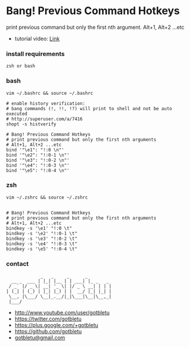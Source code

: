 # Bang! Previous Command Hotkeys
print previous command but only the first nth argument.
Alt+1, Alt+2 ...etc

* tutorial video: [Link](https://www.youtube.com/watch?v=R5fca6IUxHA)

### install requirements
    zsh or bash

### bash 
    vim ~/.bashrc && source ~/.bashrc
    
    # enable history verification:
    # bang commands (!, !!, !?) will print to shell and not be auto executed
    # http://superuser.com/a/7416
    shopt -s histverify

    # Bang! Previous Command Hotkeys
    # print previous command but only the first nth arguments
    # Alt+1, Alt+2 ...etc
    bind '"\e1": "!:0 \n"'
    bind '"\e2": "!:0-1 \n"'
    bind '"\e3": "!:0-2 \n"'
    bind '"\e4": "!:0-3 \n"'
    bind '"\e5": "!:0-4 \n"'

    
### zsh 
    vim ~/.zshrc && source ~/.zshrc
    

    # Bang! Previous Command Hotkeys
    # print previous command but only the first nth arguments
    # Alt+1, Alt+2 ...etc
    bindkey -s '\e1' "!:0 \t"
    bindkey -s '\e2' "!:0-1 \t"
    bindkey -s '\e3' "!:0-2 \t"
    bindkey -s '\e4' "!:0-3 \t"
    bindkey -s '\e5' "!:0-4 \t"
    
### contact

                 _   _     _      _         
      __ _  ___ | |_| |__ | | ___| |_ _   _ 
     / _` |/ _ \| __| '_ \| |/ _ \ __| | | |
    | (_| | (_) | |_| |_) | |  __/ |_| |_| |
     \__, |\___/ \__|_.__/|_|\___|\__|\__,_|
     |___/                                  

- http://www.youtube.com/user/gotbletu
- https://twitter.com/gotbletu
- https://plus.google.com/+gotbletu
- https://github.com/gotbletu
- gotbletu@gmail.com


